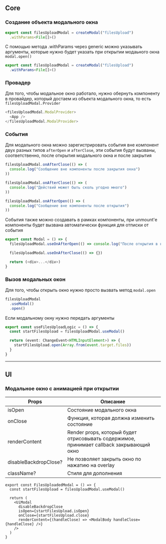 ## Core

### Создание объекта модального окна
```js
export const filesUploadModal = createModal("filesUpload")
  .withParams<File[]>()
```

С помощью метода .withParams через generic можно указывать аргументы, которые нужно будет указать при открытии модаьного окна `modal.open()`
```ts
export const filesUploadModal = createModal("filesUpload")
  .withParams<File[]>()
```

### Провадер
Для того, чтобы модальное окно работало, нужно обернуть компоненту в провайдер, который достаем из объекта модального окна, то есть `filesUploadModal.Provider` 

```ts
<filesUploadModal.ModalProvider>
  <App />
</filesUploadModal.ModalProvider>
```

### События
Для модального окна можно зарегистрировать события вне компонент двух разных типов `afterOpen` и `afterClose`, эти события будут вызваны, соответственно, после открытия модального окна и после закрытия

```ts
filesUploadModal.onAfterClose(() => (
  console.log("Сообщение вне компоненты после закрытия окна")
))

filesUploadModal.onAfterClose(() => (
  console.log("Действий может быть сколь угодно много")
))

filesUploadModal.onAfterOpen(() => (
  console.log("Сообщение вне компоненты после открытия")
))
```

События также можно создавать в рамках компоненты, при unmount'е компоненты будет вызвана автоматически функция для отписки от события

```ts
export const Modal = () => {
  filesUploadModal.useOnAfterOpen(() => console.log("После открытия в компонете"))

  filesUploadModal.useOnAfterClose(() => {})

  return (<div>...</div>)
}
```

### Вызов модальных окон
Для того, чтобы открыть окно нужно просто вызвать метод `modal.open`

```ts
filesUploadModal
  .useModal()
  .open()
```

Если модальному окну нужно передать аргументы 
```ts
export const useFilesUploadLogic = () => {
  const startFilesUpload = filesUploadModal.useModal()

  return (event: ChangeEvent<HTMLInputElement>) => {
    startFilesUpload.open(Array.from(event.target.files))
  }
}
```
****

## UI

### Модальное окно с анимацией при открытии

| Props         | Описание                                                                                  |
|---------------|-------------------------------------------------------------------------------------------|
| isOpen        | Состояние модального окна                                                                 |
| onClose       | Функция, которая должна изменить состояние                                                |
| renderContent | Render props, который будет отрисовывать содержимое, принимает callback закрывающий окно  |
| disableBackdropClose? | Не позволяет закрыть окно по нажатию на overlay |
| className? | Стиля для дополнения |

```tsx
export const FilesUploadedModal = () => {
  const startFilesUpload = filesUploadModal.useModal()

  return (
    <UiModal
      disableBackdropClose
      isOpen={startFilesUpload.isOpen}
      onClose={startFilesUpload.close}
      renderContent={(handleClose) => <ModalBody handleClose={handleClose} />}
    />
  )
}
```
